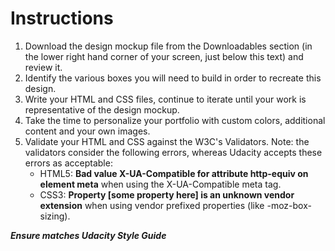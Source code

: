 # Instructions

1.  Download the design mockup file from the Downloadables section (in the lower right hand corner of your screen, just below this text) and review it.
2.  Identify the various boxes you will need to build in order to recreate this design.
3.  Write your HTML and CSS files, continue to iterate until your work is representative of the design mockup.
4.  Take the time to personalize your portfolio with custom colors, additional content and your own images.
5.  Validate your HTML and CSS against the W3C's Validators. Note: the validators consider the following errors, whereas Udacity accepts these errors as acceptable:
    - HTML5: **Bad value X-UA-Compatible for attribute http-equiv on element meta** when using the X-UA-Compatible meta tag.
    - CSS3: **Property [some property here] is an unknown vendor extension** when using vendor prefixed properties (like -moz-box-sizing).

_**Ensure matches Udacity Style Guide**_
